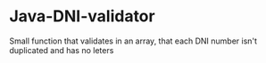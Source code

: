 # Java-DNI-validator
Small function that validates in an array, that each DNI number isn't duplicated and has no leters
